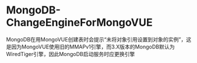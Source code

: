 # MongoDB-ChangeEngineForMongoVUE
MongoDB在用MongoVUE创建表时会提示“未将对象引用设置到对象的实例”，这是因为MongoVUE使用旧的MMAPv1引擎，而3.X版本的MongoDB默认为WiredTiger引擎，因此MongoDB启动服务时应更换引擎
